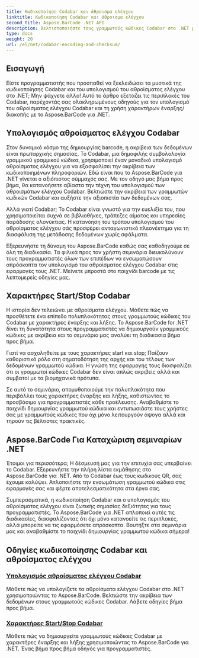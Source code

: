 ```yaml
---
title: Κωδικοποίηση Codabar και άθροισμα ελέγχου
linktitle: Κωδικοποίηση Codabar και άθροισμα ελέγχου
second_title: Aspose.BarCode .NET API
description: Βελτιστοποιήστε τους γραμμωτούς κώδικες Codabar στο .NET με το Aspose.BarCode! Κύριος υπολογισμός αθροίσματος ελέγχου για ακριβή δεδομένα. Δημιουργήστε αβίαστα χρησιμοποιώντας χαρακτήρες start/stop με τα σεμινάρια μας.
type: docs
weight: 20
url: /el/net/codabar-encoding-and-checksum/
---
```

## Εισαγωγή

Είστε προγραμματιστής που προσπαθεί να ξεκλειδώσει τα μυστικά της κωδικοποίησης Codabar και του υπολογισμού του αθροίσματος ελέγχου στο .NET; Μην ψάχνετε άλλο! Αυτό το άρθρο εξετάζει τις περιπλοκές του Codabar, παρέχοντάς σας ολοκληρωμένους οδηγούς για τον υπολογισμό του αθροίσματος ελέγχου Codabar και τη χρήση χαρακτήρων έναρξης/διακοπής με το Aspose.BarCode για .NET.

## Υπολογισμός αθροίσματος ελέγχου Codabar
Στον δυναμικό κόσμο της δημιουργίας barcode, η ακρίβεια των δεδομένων είναι πρωταρχικής σημασίας. Το Codabar, μια δημοφιλής συμβολολογία γραμμικού γραμμικού κώδικα, χρησιμοποιεί έναν μοναδικό υπολογισμό αθροίσματος ελέγχου για να εξασφαλίσει την ακρίβεια των κωδικοποιημένων πληροφοριών. Εδώ είναι που το Aspose.BarCode για .NET γίνεται ο αξιόπιστος σύμμαχός σας. Με τον οδηγό μας βήμα προς βήμα, θα κατανοήσετε αβίαστα την τέχνη του υπολογισμού των αθροισμάτων ελέγχου Codabar. Βελτιώστε την ακρίβεια των γραμμωτών κωδικών Codabar και αυξήστε την αξιοπιστία των δεδομένων σας.

Αλλά γιατί Codabar; Το Codabar είναι γνωστό για την ευελιξία του, που χρησιμοποιείται συχνά σε βιβλιοθήκες, τράπεζες αίματος και υπηρεσίες παράδοσης ολονύκτιας. Η κατανόηση του τρόπου υπολογισμού του αθροίσματος ελέγχου σάς προσφέρει ανταγωνιστικό πλεονέκτημα για τη διασφάλιση της μετάδοσης δεδομένων χωρίς σφάλματα.

Εξερευνήστε τη δύναμη του Aspose.BarCode καθώς σας καθοδηγούμε σε όλη τη διαδικασία. Τα φιλικά προς τον χρήστη σεμινάρια διευκολύνουν τους προγραμματιστές όλων των επιπέδων να ενσωματώσουν απρόσκοπτα τον υπολογισμό του αθροίσματος ελέγχου Codabar στις εφαρμογές τους .NET. Μείνετε μπροστά στο παιχνίδι barcode με τις λεπτομερείς οδηγίες μας.

## Χαρακτήρες Start/Stop Codabar
Η ιστορία δεν τελειώνει με αθροίσματα ελέγχου. Μάθετε πώς να προσθέτετε ένα επίπεδο πολυπλοκότητας στους γραμμωτούς κώδικες του Codabar με χαρακτήρες έναρξης και λήξης. Το Aspose.BarCode for .NET δίνει τη δυνατότητα στους προγραμματιστές να δημιουργούν γραμμικούς κώδικες με ακρίβεια και το σεμινάριο μας αναλύει τη διαδικασία βήμα προς βήμα.

Γιατί να ασχοληθείτε με τους χαρακτήρες start και stop; Παίζουν καθοριστικό ρόλο στη σηματοδότηση της αρχής και του τέλους των δεδομένων γραμμωτού κώδικα. Η γνώση της εφαρμογής τους διασφαλίζει ότι οι γραμμωτοί κώδικες Codabar δεν είναι απλώς ακριβείς αλλά και συμβατοί με τα βιομηχανικά πρότυπα.

Σε αυτό το σεμινάριο, απομυθοποιούμε την πολυπλοκότητα που περιβάλλει τους χαρακτήρες έναρξης και λήξης, καθιστώντας το προσβάσιμο για προγραμματιστές κάθε προέλευσης. Αναβαθμίστε το παιχνίδι δημιουργίας γραμμωτού κώδικα και εντυπωσιάστε τους χρήστες σας με γραμμωτούς κώδικες που όχι μόνο λειτουργούν άψογα αλλά και τηρούν τις βέλτιστες πρακτικές.

## Aspose.BarCode Για Καταχώριση σεμιναρίων .NET
Έτοιμοι για περισσότερα; Η δέσμευσή μας για την επιτυχία σας υπερβαίνει το Codabar. Εξερευνήστε την πλήρη λίστα εκμάθησης στο Aspose.BarCode για .NET. Από το Codabar έως τους κωδικούς QR, σας έχουμε καλύψει. Απλοποιήστε την ενσωμάτωση γραμμωτού κώδικα στις εφαρμογές σας και φέρτε αποτελεσματικότητα στα έργα σας.

Συμπερασματικά, η κωδικοποίηση Codabar και ο υπολογισμός του αθροίσματος ελέγχου είναι ζωτικής σημασίας δεξιότητες για τους προγραμματιστές. Το Aspose.BarCode για .NET απλοποιεί αυτές τις διαδικασίες, διασφαλίζοντας ότι όχι μόνο κατανοείτε τις περιπλοκές, αλλά μπορείτε να τις εφαρμόσετε απρόσκοπτα. Βουτήξτε στα σεμινάρια μας και αναβαθμίστε το παιχνίδι δημιουργίας γραμμωτού κώδικα σήμερα!
## Οδηγίες κωδικοποίησης Codabar και αθροίσματος ελέγχου
### [Υπολογισμός αθροίσματος ελέγχου Codabar](./codabar-checksum-calculation/)
Μάθετε πώς να υπολογίζετε τα αθροίσματα ελέγχου Codabar στο .NET χρησιμοποιώντας το Aspose.BarCode. Βελτιώστε την ακρίβεια των δεδομένων στους γραμμωτούς κώδικες Codabar. Λάβετε οδηγίες βήμα προς βήμα.
### [Χαρακτήρες Start/Stop Codabar](./codabar-start-stop-characters/)
Μάθετε πώς να δημιουργείτε γραμμωτούς κώδικες Codabar με χαρακτήρες έναρξης και λήξης χρησιμοποιώντας το Aspose.BarCode για .NET. Ένας βήμα προς βήμα οδηγός για προγραμματιστές.